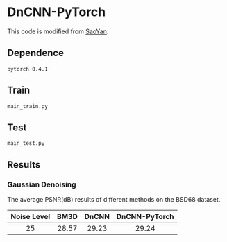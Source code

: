 # DnCNN-PyTorch

This code is modified from [SaoYan](https://github.com/SaoYan/DnCNN-PyTorch).

## Dependence
```
pytorch 0.4.1
```

## Train
```
main_train.py
```

## Test

```
main_test.py
```

## Results

### Gaussian Denoising

The average PSNR(dB) results of different methods on the BSD68 dataset.

|  Noise Level | BM3D | DnCNN | DnCNN-PyTorch |
|:-------:|:-------:|:-------:|:-------:|
| 25  |  28.57 | 29.23 | 29.24  |








